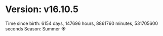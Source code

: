 # Version: v16.10.5
Time since birth: 6154 days, 147696 hours, 8861760 minutes, 531705600 seconds
Season: Summer ☀️
